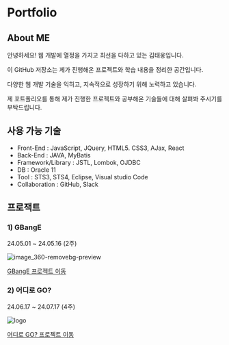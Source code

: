 # Portfolio

## About ME
안녕하세요! 웹 개발에 열정을 가지고 최선을 다하고 있는 김태웅입니다. 

이 GitHub 저장소는 제가 진행해온 프로젝트와 학습 내용을 정리한 공간입니다. 

다양한 웹 개발 기술을 익히고, 지속적으로 성장하기 위해 노력하고 있습니다. 

제 포트폴리오를 통해 제가 진행한 프로젝트와 공부해온 기술들에 대해 살펴봐 주시기를 부탁드립니다.

## 사용 가능 기술
- Front-End : JavaScript, JQuery, HTML5. CSS3, AJax, React
- Back-End : JAVA, MyBatis
- Framework/Library : JSTL, Lombok, OJDBC
- DB : Oracle 11
- Tool : STS3, STS4, Eclipse, Visual studio Code
- Collaboration : GitHub, Slack

## 프로잭트
### 1) GBangE

   24.05.01 ~ 24.05.16 (2주)

   ![image_360-removebg-preview](https://github.com/user-attachments/assets/d5308add-ffbc-4c5f-ab28-56dd9161dfcb)

   [GBangE 프로젝트 이동](https://github.com/yksr7948/PJT_GBangE-Taeung.git)
   
### 2) 어디로 GO?

   24.06.17 ~ 24.07.17 (4주)
   
   ![logo](https://github.com/user-attachments/assets/75607550-6a80-401e-8fbb-5f55747a27db)
   
   [어디로 GO? 프로젝트 이동](https://github.com/yksr7948/wherego-Taeung.git)

